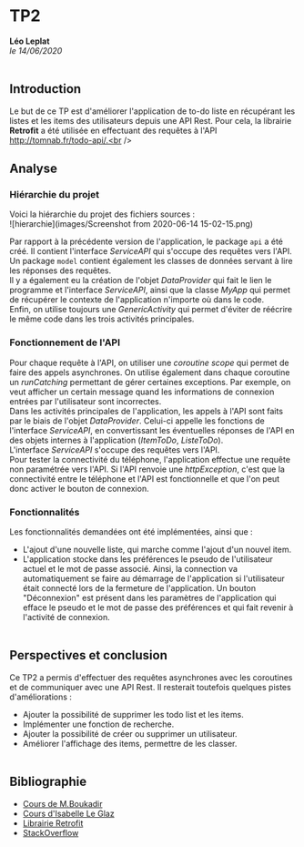 # TP2

**Léo Leplat**<br />
*le 14/06/2020*<br /><br />

## Introduction

Le but de ce TP est d'améliorer l'application de to-do liste en récupérant les listes et les items des utilisateurs depuis une API Rest. Pour cela, la librairie **Retrofit** a été utilisée en effectuant des requêtes à l'API http://tomnab.fr/todo-api/.<br /><br />

## Analyse

### Hiérarchie du projet
Voici la hiérarchie du projet des fichiers sources :<br />
![hierarchie](images/Screenshot from 2020-06-14 15-02-15.png)

Par rapport à la précédente version de l'application, le package `api` a été créé. Il contient l'interface *ServiceAPI* qui s'occupe des requêtes vers l'API. Un package `model` contient également les classes de données servant à lire les réponses des requêtes.<br />
Il y a également eu la création de l'objet *DataProvider* qui fait le lien le programme et l'interface *ServiceAPI*, ainsi que la classe *MyApp* qui permet de récupérer le contexte de l'application n'importe où dans le code.<br />
Enfin, on utilise toujours une *GenericActivity* qui permet d'éviter de réécrire le même code dans les trois activités principales.<br />

### Fonctionnement de l'API
Pour chaque requête à l'API, on utiliser une *coroutine scope* qui permet de faire des appels asynchrones. On utilise également dans chaque coroutine un *runCatching* permettant de gérer certaines exceptions. Par exemple, on veut afficher un certain message quand les informations de connexion entrées par l'utilisateur sont incorrectes.<br />
Dans les activités principales de l'application, les appels à l'API sont faits par le biais de l'objet *DataProvider*. Celui-ci appelle les fonctions de l'interface *ServiceAPI*, en convertissant les éventuelles réponses de l'API en des objets internes à l'application (*ItemToDo*, *ListeToDo*).<br />
L'interface *ServiceAPI* s'occupe des requêtes vers l'API.<br />
Pour tester la connectivité du téléphone, l'application effectue une requête non paramétrée vers l'API. Si l'API renvoie une *httpException*, c'est que la connectivité entre le téléphone et l'API est fonctionnelle et que l'on peut donc activer le bouton de connexion.<br />

### Fonctionnalités
Les fonctionnalités demandées ont été implémentées, ainsi que :
* L'ajout d'une nouvelle liste, qui marche comme l'ajout d'un nouvel item.
* L'application stocke dans les préférences le pseudo de l'utilisateur actuel et le mot de passe associé. Ainsi, la connection va automatiquement se faire au démarrage de l'application si l'utilisateur était connecté lors de la fermeture de l'application. Un bouton "Déconnexion" est présent dans les paramètres de l'application qui efface le pseudo et le mot de passe des préférences et qui fait revenir à l'activité de connexion.<br /><br />


## Perspectives et conclusion
Ce TP2 a permis d'effectuer des requêtes asynchrones avec les coroutines et de communiquer avec une API Rest. Il resterait toutefois quelques pistes d'améliorations :
* Ajouter la possibilité de supprimer les todo list et les items.
* Implémenter une fonction de recherche.
* Ajouter la possibilité de créer ou supprimer un utilisateur.
* Améliorer l'affichage des items, permettre de les classer.<br /><br />


## Bibliographie
* [Cours de M.Boukadir](https://moodle1920.centralelille.fr/mod/page/view.php?id=20281)
* [Cours d'Isabelle Le Glaz](https://docs.google.com/presentation/d/1zjKsdSIA5QnP-BG9z07fZyhrOKpogm_4XxCewUVg3x0/edit#slide=id.g89770eca0e_0_137)
* [Librairie Retrofit](https://square.github.io/retrofit/)
* [StackOverflow](https://stackoverflow.com/)
